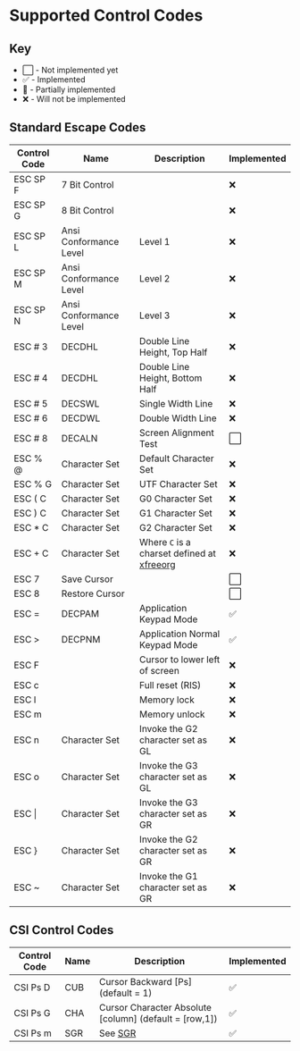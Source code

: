 # Supported Control Codes

## Key

- ⬜️ - Not implemented yet
- ✅ - Implemented
- 🚧 - Partially implemented
- ❌ - Will not be implemented

## Standard Escape Codes

| Control Code | Name                   | Description                                                                                | Implemented |
| ------------ | ---------------------- | ------------------------------------------------------------------------------------------ | ----------- |
| ESC SP F     | 7 Bit Control          |                                                                                            | ❌          |
| ESC SP G     | 8 Bit Control          |                                                                                            | ❌          |
| ESC SP L     | Ansi Conformance Level | Level 1                                                                                    | ❌          |
| ESC SP M     | Ansi Conformance Level | Level 2                                                                                    | ❌          |
| ESC SP N     | Ansi Conformance Level | Level 3                                                                                    | ❌          |
| ESC # 3      | DECDHL                 | Double Line Height, Top Half                                                               | ❌          |
| ESC # 4      | DECDHL                 | Double Line Height, Bottom Half                                                            | ❌          |
| ESC # 5      | DECSWL                 | Single Width Line                                                                          | ❌          |
| ESC # 6      | DECDWL                 | Double Width Line                                                                          | ❌          |
| ESC # 8      | DECALN                 | Screen Alignment Test                                                                      | ⬜          |
| ESC % @      | Character Set          | Default Character Set                                                                      | ❌          |
| ESC % G      | Character Set          | UTF Character Set                                                                          | ❌          |
| ESC ( C      | Character Set          | G0 Character Set                                                                           | ❌          |
| ESC ) C      | Character Set          | G1 Character Set                                                                           | ❌          |
| ESC \* C     | Character Set          | G2 Character Set                                                                           | ❌          |
| ESC + C      | Character Set          | Where `C` is a charset defined at [xfreeorg](https://www.xfree86.org/current/ctlseqs.html) | ❌          |
| ESC 7        | Save Cursor            |                                                                                            | ⬜          |
| ESC 8        | Restore Cursor         |                                                                                            | ⬜          |
| ESC =        | DECPAM                 | Application Keypad Mode                                                                    | ✅          |
| ESC >        | DECPNM                 | Application Normal Keypad Mode                                                             | ✅          |
| ESC F        |                        | Cursor to lower left of screen                                                             | ❌          |
| ESC c        |                        | Full reset (RIS)                                                                           | ❌          |
| ESC l        |                        | Memory lock                                                                                | ❌          |
| ESC m        |                        | Memory unlock                                                                              | ❌          |
| ESC n        | Character Set          | Invoke the G2 character set as GL                                                          | ❌          |
| ESC o        | Character Set          | Invoke the G3 character set as GL                                                          | ❌          |
| ESC \|       | Character Set          | Invoke the G3 character set as GR                                                          | ❌          |
| ESC }        | Character Set          | Invoke the G2 character set as GR                                                          | ❌          |
| ESC ~        | Character Set          | Invoke the G1 character set as GR                                                          | ❌          |

## CSI Control Codes

| Control Code | Name | Description                                            | Implemented |
| ------------ | ---- | ------------------------------------------------------ | ----------- |
| CSI Ps D     | CUB  | Cursor Backward [Ps] (default = 1)                     | ✅          |
| CSI Ps G     | CHA  | Cursor Character Absolute [column] (default = [row,1]) | ✅          |
| CSI Ps m     | SGR  | See [SGR](/Documents/SGR.md)                           | ✅          |
